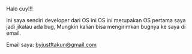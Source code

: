 Halo cuy!!!

Ini saya sendiri developer dari OS ini
OS ini merupakan OS pertama saya jadi
jikalau ada bug, Mungkin kalian bisa mengirimkan bugnya ke saya di email.

Email saya:
byjustftakun@gmail.com
